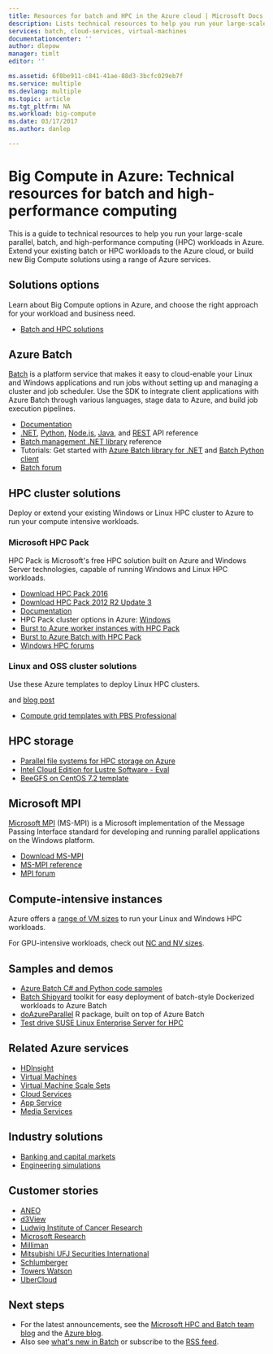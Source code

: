 ```yaml
---
title: Resources for batch and HPC in the Azure cloud | Microsoft Docs
description: Lists technical resources to help you run your large-scale parallel, batch, and high performance computing (HPC) workloads in Azure.
services: batch, cloud-services, virtual-machines
documentationcenter: ''
author: dlepow
manager: timlt
editor: ''

ms.assetid: 6f8be911-c841-41ae-88d3-3bcfc029eb7f
ms.service: multiple
ms.devlang: multiple
ms.topic: article
ms.tgt_pltfrm: NA
ms.workload: big-compute
ms.date: 03/17/2017
ms.author: danlep

---
```

# Big Compute in Azure: Technical resources for batch and high-performance computing
This is a guide to technical resources to help you run your large-scale parallel, batch, and high-performance computing (HPC) workloads in Azure. Extend your existing batch or HPC workloads to the Azure cloud, or build new Big Compute solutions using a range of Azure services.

## Solutions options
Learn about Big Compute options in Azure, and choose the right approach for your workload and business need.

- [Batch and HPC solutions](./batch-hpc-solutions.md)

## Azure Batch
[Batch](https://azure.microsoft.com/services/batch/) is a platform service that makes it easy to cloud-enable your Linux and Windows applications and run jobs without setting up and managing a cluster and job scheduler. Use the SDK to integrate client applications with Azure Batch through various languages, stage data to Azure, and build job execution pipelines.

- [Documentation](./index.md)
- [.NET](https://msdn.microsoft.com/library/azure/mt348682.aspx), [Python](http://azure-sdk-for-python.readthedocs.io/latest/), [Node.js](http://azure.github.io/azure-sdk-for-node/azure-batch/latest/), [Java](http://azure.github.io/azure-sdk-for-java/), and [REST](https://msdn.microsoft.com/library/azure/dn820158.aspx) API reference
- [Batch management .NET library](https://msdn.microsoft.com/library/mt463120.aspx) reference
- Tutorials: Get started with [Azure Batch library for .NET](./batch-dotnet-get-started.md) and [Batch Python client](./batch-python-tutorial.md)
- [Batch forum](https://social.msdn.microsoft.com/Forums/zh-cn/home?forum=azurebatch)

## HPC cluster solutions
Deploy or extend your existing Windows or Linux HPC cluster to Azure to run your compute intensive workloads.  

### Microsoft HPC Pack
HPC Pack is Microsoft's free HPC solution built on Azure and Windows Server technologies, capable of running Windows and Linux HPC workloads.  

- [Download HPC Pack 2016](https://www.microsoft.com/download/details.aspx?id=54507)
- [Download HPC Pack 2012 R2 Update 3](https://www.microsoft.com/download/details.aspx?id=49922)
- [Documentation](https://technet.microsoft.com/library/jj899572.aspx)
- HPC Pack cluster options in Azure:  [Windows](../virtual-machines/virtual-machines-windows-hpcpack-cluster-options.md?toc=%2fvirtual-machines%2fwindows%2ftoc.json) 
- [Burst to Azure worker instances with HPC Pack](https://technet.microsoft.com/library/gg481749.aspx)
- [Burst to Azure  Batch with HPC Pack](https://technet.microsoft.com/library/mt612877.aspx)
- [Windows HPC forums](https://social.microsoft.com/Forums/home?category=windowshpc)

### Linux and OSS cluster solutions
Use these Azure templates to deploy Linux HPC clusters.


  and [blog post](http://blogs.technet.com/b/windowshpc/archive/2015/06/06/deploy-a-slurm-cluster-on-azure.aspx)
- [Compute grid templates with PBS Professional](https://github.com/xpillons/azure-hpc/tree/master/Compute-Grid-Infra)

## HPC storage
- [Parallel file systems for HPC storage on Azure](https://blogs.msdn.microsoft.com/azurecat/2017/03/17/parallel-file-systems-for-hpc-storage-on-azure/)
- [Intel Cloud Edition for Lustre Software - Eval](https://azure.microsoft.com/marketplace/partners/intel/lustre-cloud-edition-evaleval-lustre-2-7/)
- [BeeGFS on CentOS 7.2 template](https://github.com/smith1511/hpc/tree/master/beegfs-shared-on-centos7.2)




## Microsoft MPI
[Microsoft MPI](https://msdn.microsoft.com/library/bb524831.aspx) (MS-MPI) is a Microsoft implementation of the Message Passing Interface standard for developing and running parallel applications on the Windows platform.

- [Download MS-MPI](http://go.microsoft.com/FWLink/p/?LinkID=389556)
- [MS-MPI reference](https://msdn.microsoft.com/library/dn473458.aspx)
- [MPI forum](https://social.microsoft.com/Forums/en-us/home?forum=windowshpcmpi)

## Compute-intensive instances
Azure offers a [range of VM sizes](../virtual-machines/virtual-machines-windows-sizes.md?toc=%2fvirtual-machines%2fwindows%2ftoc.json) to run your Linux and Windows HPC workloads. 

For GPU-intensive workloads, check out [NC and NV sizes](https://azure.microsoft.com/blog/azure-n-series-general-availability-on-december-1/).

## Samples and demos
- [Azure Batch C# and Python code samples](https://github.com/Azure/azure-batch-samples)
- [Batch Shipyard](https://azure.github.io/batch-shipyard/) toolkit for easy deployment of batch-style Dockerized workloads to Azure Batch
- [doAzureParallel](http://www.github.com/Azure/doAzureParallel) R package, built on top of Azure Batch
- [Test drive SUSE Linux Enterprise Server for HPC](https://azure.microsoft.com/marketplace/partners/suse/suselinuxenterpriseserver12optimizedforhighperformancecompute/)

## Related Azure services

- [HDInsight](../hdinsight/index.md)
- [Virtual Machines](../virtual-machines/index.md)
- [Virtual Machine Scale Sets](../virtual-machine-scale-sets/index.md)
- [Cloud Services](../cloud-services/index.md)
- [App Service](../app-service/index.md)
- [Media Services](../media-services/index.md)

## Industry solutions
- [Banking and capital markets](https://finance.azure.com/)
- [Engineering simulations](https://simulation.azure.com/) 

## Customer stories
- [ANEO](https://customers.microsoft.com/Pages/CustomerStory.aspx?recid=4168) 
- [d3View](https://customers.microsoft.com/Pages/CustomerStory.aspx?recid=22088)
- [Ludwig Institute of Cancer Research](https://customers.microsoft.com/Pages/CustomerStory.aspx?recid=5830)
- [Microsoft Research](https://customers.microsoft.com/Pages/CustomerStory.aspx?recid=15634)
- [Milliman](https://customers.microsoft.com/Pages/CustomerStory.aspx?recid=14967)
- [Mitsubishi UFJ Securities International](https://customers.microsoft.com/Pages/CustomerStory.aspx?recid=26266)
- [Schlumberger](http://azure.microsoft.com/blog/big-compute-for-large-engineering-simulations)
- [Towers Watson](https://customers.microsoft.com/Pages/CustomerStory.aspx?recid=18222)
- [UberCloud](https://simulation.azure.com/casestudies/Team-182-ABB-UC-Final.pdf)

## Next steps
- For the latest announcements, see the [Microsoft HPC and Batch team blog](http://blogs.technet.com/b/windowshpc/) and the [Azure blog](https://azure.microsoft.com/blog/tag/hpc/).
- Also see [what's new in Batch](https://azure.microsoft.com/updates/?service=batch) or subscribe to the [RSS feed](https://azure.microsoft.com/updates/feed/?service=batch).

